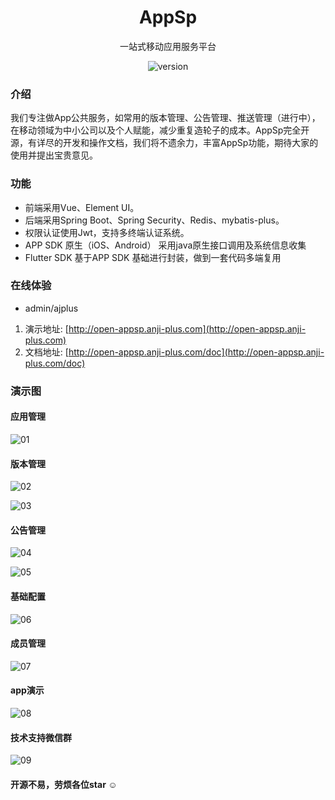 <div align="center">

<h1 align="center">AppSp</h1>

<p align="center">一站式移动应用服务平台</p>

![version](http://open-appsp.anji-plus.com/doc/assets/img/appversion.8abd6758.svg)
</div>

### 介绍
我们专注做App公共服务，如常用的版本管理、公告管理、推送管理（进行中），在移动领域为中小公司以及个人赋能，减少重复造轮子的成本。AppSp完全开源，有详尽的开发和操作文档，我们将不遗余力，丰富AppSp功能，期待大家的使用并提出宝贵意见。


### 功能
* 前端采用Vue、Element UI。
* 后端采用Spring Boot、Spring Security、Redis、mybatis-plus。
* 权限认证使用Jwt，支持多终端认证系统。
* APP SDK 原生（iOS、Android） 采用java原生接口调用及系统信息收集
* Flutter SDK 基于APP SDK 基础进行封装，做到一套代码多端复用

### 在线体验
- admin/ajplus
1. 演示地址: [http://open-appsp.anji-plus.com](http://open-appsp.anji-plus.com)
2. 文档地址: [http://open-appsp.anji-plus.com/doc](http://open-appsp.anji-plus.com/doc)

### 演示图
#### 应用管理
![01](http://open-appsp.anji-plus.com/sp/file/download/md01.png)

#### 版本管理
![02](http://open-appsp.anji-plus.com/sp/file/download/md02.png)

![03](http://open-appsp.anji-plus.com/sp/file/download/md03.png)

#### 公告管理
![04](http://open-appsp.anji-plus.com/sp/file/download/md04.png)

![05](http://open-appsp.anji-plus.com/sp/file/download/md05.png)

#### 基础配置
![06](http://open-appsp.anji-plus.com/sp/file/download/md06.png)

#### 成员管理
![07](http://open-appsp.anji-plus.com/sp/file/download/md07.png)

#### app演示
![08](http://open-appsp.anji-plus.com/sp/file/download/appspapp.gif)


#### 技术支持微信群
![09](http://open-appsp.anji-plus.com/sp/file/download/zhichi.png)


 #### 开源不易，劳烦各位star ☺



